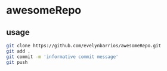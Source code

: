 # awesomeRepo

## usage
``` bash
git clone https://github.com/evelynbarrios/awesomeRepo.git
git add .
git commit -m 'informative commit message'
git push
```
